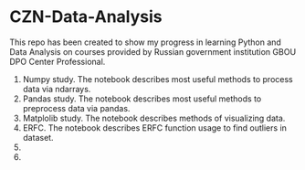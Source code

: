 # CZN-Data-Analysis
This repo has been created to show my progress in learning Python and Data Analysis on courses provided by Russian government institution GBOU DPO Center Professional.
1. Numpy study. The notebook describes most useful methods to process data via ndarrays.
2. Pandas study. The notebook describes most useful methods to preprocess data via pandas.
3. Matplolib study. The notebook describes methods of visualizing data.
4. ERFC. The notebook describes ERFC function usage to find outliers in dataset.
5. 
6.
